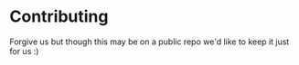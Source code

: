 # Contributing

Forgive us but though this may be on a public repo we'd like to keep it just for us :)
